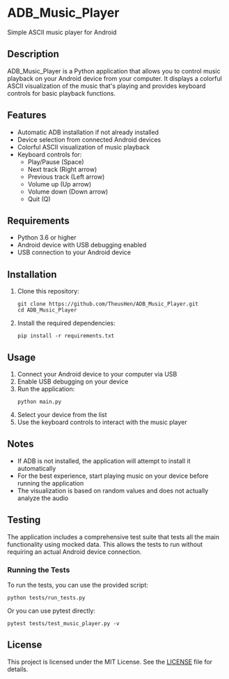 # ADB_Music_Player
Simple ASCII music player for Android

## Description
ADB_Music_Player is a Python application that allows you to control music playback on your Android device from your computer. It displays a colorful ASCII visualization of the music that's playing and provides keyboard controls for basic playback functions.

## Features
- Automatic ADB installation if not already installed
- Device selection from connected Android devices
- Colorful ASCII visualization of music playback
- Keyboard controls for:
  - Play/Pause (Space)
  - Next track (Right arrow)
  - Previous track (Left arrow)
  - Volume up (Up arrow)
  - Volume down (Down arrow)
  - Quit (Q)

## Requirements
- Python 3.6 or higher
- Android device with USB debugging enabled
- USB connection to your Android device

## Installation
1. Clone this repository:
   ```
   git clone https://github.com/TheusHen/ADB_Music_Player.git
   cd ADB_Music_Player
   ```

2. Install the required dependencies:
   ```
   pip install -r requirements.txt
   ```

## Usage
1. Connect your Android device to your computer via USB
2. Enable USB debugging on your device
3. Run the application:
   ```
   python main.py
   ```
4. Select your device from the list
5. Use the keyboard controls to interact with the music player

## Notes
- If ADB is not installed, the application will attempt to install it automatically
- For the best experience, start playing music on your device before running the application
- The visualization is based on random values and does not actually analyze the audio

## Testing
The application includes a comprehensive test suite that tests all the main functionality using mocked data. This allows the tests to run without requiring an actual Android device connection.

### Running the Tests
To run the tests, you can use the provided script:
```
python tests/run_tests.py
```

Or you can use pytest directly:
```
pytest tests/test_music_player.py -v
```

## License
This project is licensed under the MIT License. See the [LICENSE](LICENSE) file for details.